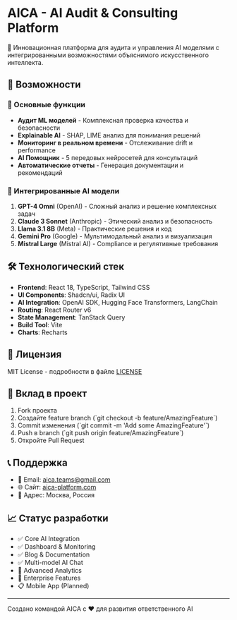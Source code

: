 
# AICA - AI Audit & Consulting Platform

🤖 Инновационная платформа для аудита и управления AI моделями с интегрированными возможностями объяснимого искусственного интеллекта.

## 🚀 Возможности

### 🎯 Основные функции
- **Аудит ML моделей** - Комплексная проверка качества и безопасности
- **Explainable AI** - SHAP, LIME анализ для понимания решений
- **Мониторинг в реальном времени** - Отслеживание drift и performance
- **AI Помощник** - 5 передовых нейросетей для консультаций
- **Автоматические отчеты** - Генерация документации и рекомендаций

### 🧠 Интегрированные AI модели
1. **GPT-4 Omni** (OpenAI) - Сложный анализ и решение комплексных задач
2. **Claude 3 Sonnet** (Anthropic) - Этический анализ и безопасность
3. **Llama 3.1 8B** (Meta) - Практические решения и код
4. **Gemini Pro** (Google) - Мультимодальный анализ и визуализация
5. **Mistral Large** (Mistral AI) - Compliance и регулятивные требования

## 🛠️ Технологический стек

- **Frontend**: React 18, TypeScript, Tailwind CSS
- **UI Components**: Shadcn/ui, Radix UI
- **AI Integration**: OpenAI SDK, Hugging Face Transformers, LangChain
- **Routing**: React Router v6
- **State Management**: TanStack Query
- **Build Tool**: Vite
- **Charts**: Recharts

## 📝 Лицензия

MIT License - подробности в файле [LICENSE](LICENSE)

## 🤝 Вклад в проект

1. Fork проекта
2. Создайте feature branch (\`git checkout -b feature/AmazingFeature\`)
3. Commit изменения (\`git commit -m 'Add some AmazingFeature'\`)
4. Push в branch (\`git push origin feature/AmazingFeature\`)
5. Откройте Pull Request

## 📞 Поддержка

- 📧 Email: aica.teams@gmail.com
- 🌐 Сайт: [aica-platform.com](https://aica-platform.com)
- 📍 Адрес: Москва, Россия

## 📈 Статус разработки

- ✅ Core AI Integration
- ✅ Dashboard & Monitoring
- ✅ Blog & Documentation
- ✅ Multi-model AI Chat
- 🚧 Advanced Analytics
- 🚧 Enterprise Features
- 📋 Mobile App (Planned)

---

Создано командой AICA с ❤️ для развития ответственного AI
